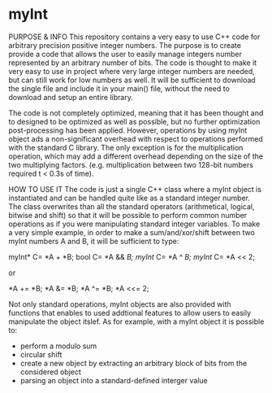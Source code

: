# myInt
PURPOSE & INFO
This repository contains a very easy to use C++ code for arbitrary precision positive integer numbers. The purpose is to create provide a code that allows the user to easily manage integers number represented by an arbitrary number of bits. 
The code is thought to make it very easy to use in project where very large integer numbers are needed, but can still work for low numbers as well. It will be sufficient to download the single file and include it in your main() file, without the need to download and setup an entire library.

The code is not completely optimized, meaning that it has been thought and to designed to be optimized as well as possible, but no further optimization post-processing has been applied. However, operations by using myInt object ads a non-significant overhead with respect to operations performed with the standard C library. The only exception is for the multiplication operation, which may add a different overhead depending on the size of the two multiplying factors. (e.g. multiplication between two 128-bit numbers required t < 0.3s of time).

HOW TO USE IT
The code is just a single C++ class where a myInt object is instantiated and can be handled quite like as a standard integer number. The class overwrites than all the standard operators (arithmetical, logical, bitwise and shift) so that it will be possible to perform common number operations as if you were manipulating standard integer variables.
To make a very simple example, in order to make a sum/and/xor/shift between two myInt numbers A and B, it will be sufficient to type:

myInt* C= *A + *B;
bool C= *A && *B;
myInt* C= *A ^ *B;
myInt* C= *A << 2;

or

*A += *B;
*A &= *B;
*A ^= *B;
*A <<= 2;

Not only standard operations, myInt objects are also provided with functions that enables to used addtional features to allow users to easily manipulate the object itslef. As for example, with a myInt object it is possible to:
- perform a modulo sum
- circular shift
- create a new object by extracting an arbitrary block of bits from the considered object
- parsing an object into a standard-defined interger value




